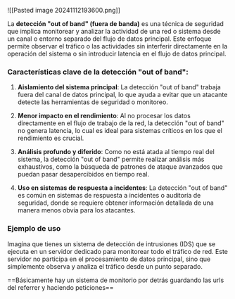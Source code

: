 ![[Pasted image 20241112193600.png]]

La **detección "out of band" (fuera de banda)** es una técnica de seguridad que implica monitorear y analizar la actividad de una red o sistema desde un canal o entorno separado del flujo de datos principal. Este enfoque permite observar el tráfico o las actividades sin interferir directamente en la operación del sistema o sin introducir latencia en el flujo de datos principal.

### Características clave de la detección "out of band":

1. **Aislamiento del sistema principal**: La detección "out of band" trabaja fuera del canal de datos principal, lo que ayuda a evitar que un atacante detecte las herramientas de seguridad o monitoreo.

2. **Menor impacto en el rendimiento**: Al no procesar los datos directamente en el flujo de trabajo de la red, la detección "out of band" no genera latencia, lo cual es ideal para sistemas críticos en los que el rendimiento es crucial.

3. **Análisis profundo y diferido**: Como no está atada al tiempo real del sistema, la detección "out of band" permite realizar análisis más exhaustivos, como la búsqueda de patrones de ataque avanzados que puedan pasar desapercibidos en tiempo real.

4. **Uso en sistemas de respuesta a incidentes**: La detección "out of band" es común en sistemas de respuesta a incidentes o auditoría de seguridad, donde se requiere obtener información detallada de una manera menos obvia para los atacantes.

### Ejemplo de uso
Imagina que tienes un sistema de detección de intrusiones (IDS) que se ejecuta en un servidor dedicado para monitorear todo el tráfico de red. Este servidor no participa en el procesamiento de datos principal, sino que simplemente observa y analiza el tráfico desde un punto separado.

==Básicamente hay un sistema de monitorio por detrás guardando las urls del referrer y haciendo peticiones==

